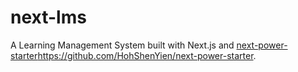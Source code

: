 # next-lms

A Learning Management System built with Next.js and [next-power-starter](https://github.com/HohShenYien/next-power-starter)https://github.com/HohShenYien/next-power-starter.
